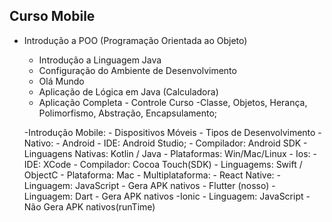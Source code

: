 ## Curso Mobile
- Introdução a POO (Programação Orientada ao Objeto)
    - Introdução a Linguagem Java
    - Configuração do Ambiente de Desenvolvimento
    - Olá Mundo
    - Aplicação de Lógica em Java (Calculadora)
    - Aplicação Completa - Controle Curso
        -Classe, Objetos, Herança, Polimorfismo, Abstração, Encapsulamento;

    -Introdução Mobile:
        - Dispositivos Móveis
        - Tipos de Desenvolvimento
            - Nativo:
                - Android 
                - IDE: Android Studio;
                - Compilador: Android SDK
                - Linguagens Nativas: Kotlin / Java
                - Plataformas: Win/Mac/Linux
            - Ios: 
                - IDE: XCode
                - Compilador: Cocoa Touch(SDK)
                - Linguagems: Swift / ObjectC
                - Plataforma: Mac 
            - Multiplataforma:
                - React Native: 
                -Linguagem: JavaScript
                - Gera APK nativos
            - Flutter (nosso)
                - Linguagem: Dart
                - Gera APK nativos
            -Ionic
                - Linguagem: JavaScript
                - Não Gera APK nativos(runTime)
                